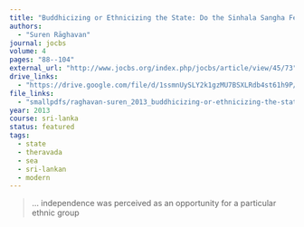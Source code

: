 ```yaml
---
title: "Buddhicizing or Ethnicizing the State: Do the Sinhala Sangha Fear Muslims in Sri Lanka?"
authors:
  - "Suren Rāghavan"
journal: jocbs
volume: 4
pages: "88--104"
external_url: "http://www.jocbs.org/index.php/jocbs/article/view/45/73"
drive_links:
  - "https://drive.google.com/file/d/1ssmnUySLY2k1gzMU7BSXLRdb4st61h9P/view?usp=drivesdk"
file_links:
  - "smallpdfs/raghavan-suren_2013_buddhicizing-or-ethnicizing-the-state.pdf"
year: 2013
course: sri-lanka
status: featured
tags:
  - state
  - theravada
  - sea
  - sri-lankan
  - modern
---
```


> … independence was perceived as an opportunity for a particular ethnic group
